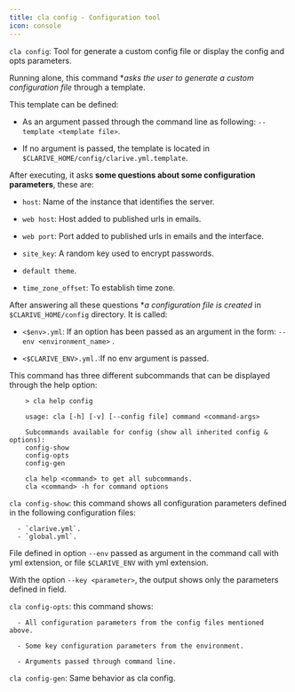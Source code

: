 ```yaml
---
title: cla config - Configuration tool
icon: console
---
```


`cla config`:  Tool for generate a custom config file or display the config and opts parameters.

Running alone, this command **asks the user to generate a custom configuration file*
through a template.

This template can be defined:

- As an argument passed through the command line as following: `--template <template file>`.

- If no argument is passed, the template is located in `$CLARIVE_HOME/config/clarive.yml.template`. 

After executing, it asks **some questions about some configuration parameters**, these are:

- `host`: Name of the instance that identifies the server.

- `web host`: Host added to published urls in emails.

- `web port`: Port added to published urls in emails and the interface.

- `site_key`: A random key used to encrypt passwords.

- `default theme`.

-  `time_zone_offset`: To establish time zone.

After answering all these questions **a configuration file is created*
in `$CLARIVE_HOME/config` directory. It is  called:

- `<$env>.yml`: If an option has been passed as an argument in the form: `--env <environment_name>` .

- `<$CLARIVE_ENV>.yml.`:If no env argument is passed.


This command has three different subcommands that can be displayed through the help option:

        > cla help config

        usage: cla [-h] [-v] [--config file] command <command-args>

        Subcommands available for config (show all inherited config & options):
        config-show
        config-opts
        config-gen

        cla help <command> to get all subcommands.
        cla <command> -h for command options


`cla config-show`: this command shows all configuration parameters defined in the following configuration files:

      - `clarive.yml`.
      - `global.yml`.


File defined in option `--env` passed as argument in the command call with yml extension, or file `$CLARIVE_ENV` with yml extension.

With the option `--key <parameter>`, the output shows only the parameters defined in <parameter> field.

`cla config-opts`: this command shows:

      - All configuration parameters from the config files mentioned above.

      - Some key configuration parameters from the environment.

      - Arguments passed through command line.


`cla config-gen`: Same behavior as cla config.

